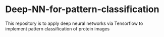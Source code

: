 # Deep-NN-for-pattern-classification
This repository is to apply deep neural networks via Tensorflow to implement pattern classification of protein images
